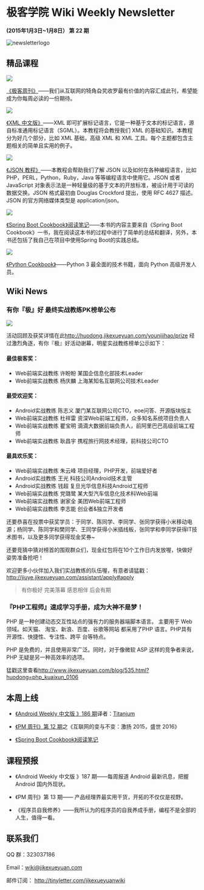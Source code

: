 # 极客学院 Wiki Weekly Newsletter 
 
**(2015年1月3日~1月8日） 第 22 期**                                                 

![newsletterlogo](images/newsletter-banner.jpg) 

## 精品课程

![](images/geek-news.jpg)

[《极客周刊》](http://wiki.jikexueyuan.com/project/geek-weekly-newsletter/)——我们从互联网的犄角旮旯收罗最有价值的内容汇成此刊，希望能成为你每周必读的一份期待。

![](images/xml.jpg)

[《XML 中文版》](http://wiki.jikexueyuan.com/project/xml/)——XML 即可扩展标记语言，它是一种基于文本的标记语言，源自标准通用标记语言（SGML）。本教程将会教授我们 XML 的基础知识。本教程分为好几个部分，比如 XML 基础，高级 XML 和 XML 工具。每个主题都包含主题相关的简单且实用的例子。

![](images/json.jpg)

[《JSON 教程》](http://wiki.jikexueyuan.com/project/json/)——本教程会帮助我们了解 JSON 以及如何在各种编程语言，比如 PHP，PERL，Python，Ruby，Java 等等编程语言中使用它。JSON 或者 JavaScript 对象表示法是一种轻量级的基于文本的开放标准，被设计用于可读的数据交换。JSON 格式最初由 Douglas Crockford 提出，使用 RFC 4627 描述。JSON 的官方网络媒体类型是 application/json。

![](images/spring-source.jpg)

[《Spring Boot Cookbook》阅读笔记](http://wiki.jikexueyuan.com/project/spring-boot/)——本书的内容主要来自《Spring Boot Cookbook》一书，我在阅读这本书的过程中进行了简单的总结和翻译，另外，本书还包括了我自己在项目中使用Spring Boot的实践总结。

![](images/python-one.jpg)

[《Python Cookbook》](http://wiki.jikexueyuan.com/project/python3-cookbook/)——Python 3 最全面的技术书籍，面向 Python 高级开发人员。

## Wiki News

### 有你『极』好 最终实战教练PK榜单公布

![](images/2.jpg)

活动回顾及获奖详情在此<http://huodong.jikexueyuan.com/younijihao/prize>
经过激烈角逐，有你『极』好活动谢幕，明星实战教练榜单公示如下：

#### 最佳极客奖：

- Web前端实战教练 许盼盼		某国企信息化部技术Leader
- Web前端实战教练 杨庆麟 	上海某知名互联网公司技术Leader

#### 最受欢迎奖：

- Android实战教练 陈志义		厦门某互联网公司CTO，eoe问答、开源版块版主
- Web前端实战教练 杜祥雷 	资深Web前端工程师，众多知名系统项目负责人
- Web前端实战教练 瞿宝明		滴滴大数据前端负责人，前阿里巴巴高级前端工程师
- Web前端实战教练 耿昌宇		携程旅行网技术经理，前科技公司CTO

#### 最具欢乐奖：

- Web前端实战教练	朱云峰 	项目经理，PHP开发，前端爱好者
- Android实战教练	王光    	科技公司Android技术主管
- Android实战教练	钱超		复旦光华信息科技Android工程师
- Web前端实战教练	党璐鹭 	某大型汽车信息化技术科Web前端
- Web前端实战教练	谢家全 	美团Web前端工程师
- Web前端实战教练	李志能 	创业者&独立开发者

还要恭喜在投票中获奖学员：于同学、陈同学、李同学、张同学获得小米移动电源；杨同学、陈同学和樊同学、王同学获得小米插线板，张同学和李同学获得IT技术图书，以及更多同学获得现金奖券~

还要竞猜中猜对榜首的围观群众们，现金红包将在10个工作日内发放喔，快做好姿势准备抢吧！

欢迎更多小伙伴加入我们实战教练的队伍喔，有意者请猛戳：
<http://jiuye.jikexueyuan.com/assistant/apply#apply>

>有你极好 完美落幕 
感恩相伴 后会有期

### 『PHP工程师』速成学习手册，成为大神不是梦！

PHP 是一种创建动态交互性站点的强有力的服务器端脚本语言。 主要用于 Web 领域。如天猫、 淘宝、新浪、百度、谷歌等网站 都采用了PHP 语言。PHP具有 开源性、快捷性、专注性、跨平 台等特点。

PHP 是免费的，并且使用非常广泛。同时，对于像微软 ASP 这样的竞争者来说，PHP 无疑是另一种高效率的选项。

猛戳这里查看<http://www.jikexueyuan.com/blog/535.html?huodong=php_kuaixun_0106>

## 本周上线

- [《Android Weekly 中文版 》186 期](http://wiki.jikexueyuan.com/project/android-weekly/issue-186/index.html)译者：[Titanjum](https://github.com/JungleTian)

- [《PM 周刊》第 12 期](http://wiki.jikexueyuan.com/project/pmweekly/12.html)之《互联网的变与不变：激扬 2015，盛世 2016》

- [《Spring Boot Cookbook》阅读笔记](http://wiki.jikexueyuan.com/project/spring-boot/)

## 课程预报

- 《Android Weekly 中文版 》187 期——每周报道 Android 最新讯息，把握 Android 国内外现状。

- 《PM 周刊》第 13 期—— 产品经理界最实用干货，开拓的不仅仅是视野。

- 《程序员自我修养》——我所认为的程序员的自我养成手册，编程不是全部的人生，值得一看。

## 联系我们

QQ 群：323037186

Email：wiki@jikexueyuan.com

邮件订阅： <http://tinyletter.com/jikexueyuanwiki>

